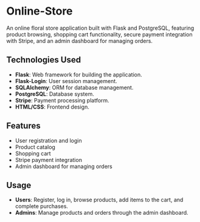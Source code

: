 # Online-Store

An online floral store application built with Flask and PostgreSQL, featuring product browsing, shopping cart functionality, secure payment integration with Stripe, and an admin dashboard for managing orders.

## Technologies Used

- **Flask**: Web framework for building the application.
- **Flask-Login**: User session management.
- **SQLAlchemy**: ORM for database management.
- **PostgreSQL**: Database system.
- **Stripe**: Payment processing platform.
- **HTML/CSS**: Frontend design.

## Features

- User registration and login
- Product catalog
- Shopping cart
- Stripe payment integration
- Admin dashboard for managing orders

## Usage

- **Users**: Register, log in, browse products, add items to the cart, and complete purchases.
- **Admins**: Manage products and orders through the admin dashboard.

